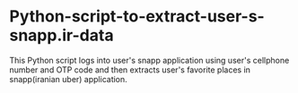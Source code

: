 # Python-script-to-extract-user-s-snapp.ir-data
This Python script logs into user's snapp application using user's cellphone number and OTP code and then extracts user's favorite places in snapp(iranian uber) application.
